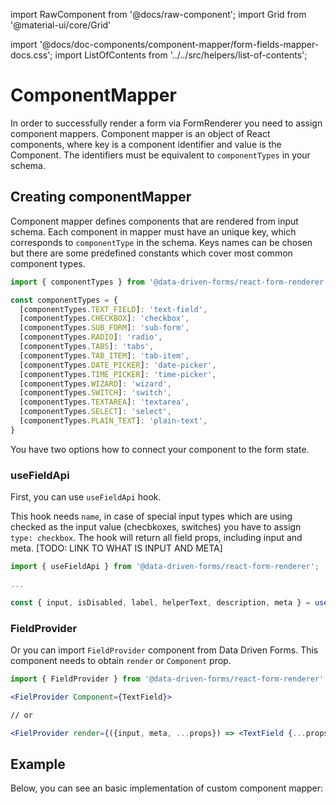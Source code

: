 import RawComponent from '@docs/raw-component';
import Grid from '@material-ui/core/Grid'

import '@docs/doc-components/component-mapper/form-fields-mapper-docs.css';
import ListOfContents from '../../src/helpers/list-of-contents';

<Grid container item>
<Grid item xs={12} md={10}>

# ComponentMapper

In order to successfully render a form via FormRenderer you need to assign component mappers. Component mapper is an object of React components,
where key is a component identifier and value is the Component. The identifiers must be equivalent to `componentTypes` in your schema.

## Creating componentMapper

Component mapper defines components that are rendered from input schema. Each component in mapper must have an unique key,
which corresponds to `componentType` in the schema. Keys names can be chosen but there are some predefined constants
which cover most common component types.

```jsx
import { componentTypes } from '@data-driven-forms/react-form-renderer';

const componentTypes = {
  [componentTypes.TEXT_FIELD]: 'text-field',
  [componentTypes.CHECKBOX]: 'checkbox',
  [componentTypes.SUB_FORM]: 'sub-form',
  [componentTypes.RADIO]: 'radio',
  [componentTypes.TABS]: 'tabs',
  [componentTypes.TAB_ITEM]: 'tab-item',
  [componentTypes.DATE_PICKER]: 'date-picker',
  [componentTypes.TIME_PICKER]: 'time-picker',
  [componentTypes.WIZARD]: 'wizard',
  [componentTypes.SWITCH]: 'switch',
  [componentTypes.TEXTAREA]: 'textarea',
  [componentTypes.SELECT]: 'select',
  [componentTypes.PLAIN_TEXT]: 'plain-text',
}
```

You have two options how to connect your component to the form state.

### useFieldApi

First, you can use `useFieldApi` hook.

This hook needs `name`, in case of special input types which are using checked as the input value (checbkoxes, switches) you have to assign `type: checkbox`. The hook will return all field props, including input and meta. [TODO: LINK TO WHAT IS INPUT AND META]

```jsx
import { useFieldApi } from '@data-driven-forms/react-form-renderer';

...

const { input, isDisabled, label, helperText, description, meta } = useFieldApi(props);
```

### FieldProvider

Or you can import `FieldProvider` component from Data Driven Forms. This component needs to obtain `render` or `Component` prop.


```jsx
import { FieldProvider } from '@data-driven-forms/react-form-renderer'

<FielProvider Component={TextField}>

// or

<FielProvider render={({input, meta, ...props}) => <TextField {...props} input={input} meta={meta}>}>
```

## Example

Below, you can see an basic implementation of custom component mapper:
<br />


<RawComponent source="component-mapper/form-fields-mapper" />
</Grid>
<Grid item xs={false} md={2}>
  <ListOfContents file="renderer/component-mapping" />
</Grid>
</Grid>
